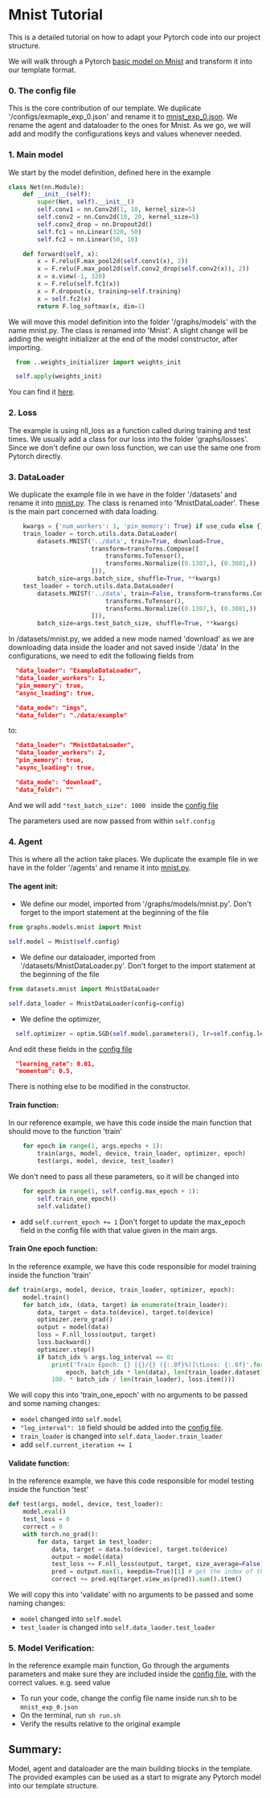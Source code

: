 # Mnist Tutorial
This is a detailed tutorial on how to adapt your Pytorch code into our project structure.

We will walk through a Pytorch [basic model on Mnist](https://github.com/pytorch/examples/blob/master/mnist/main.py) and transform it into our template format.

### 0. The config file
This is the core contribution of our template. We duplicate '/configs/exmaple_exp_0.json' and rename it to [mnist_exp_0.json](https://github.com/sergei680/PyTorch-Project-Template/blob/master/configs/mnist_exp_0.json).
We rename the agent and dataloader to the ones for Mnist. As we go, we will add and modify the configurations keys and values whenever needed.


### 1. Main model

We start by the model definition, defined here in the example

```python
class Net(nn.Module):
    def __init__(self):
        super(Net, self).__init__()
        self.conv1 = nn.Conv2d(1, 10, kernel_size=5)
        self.conv2 = nn.Conv2d(10, 20, kernel_size=5)
        self.conv2_drop = nn.Dropout2d()
        self.fc1 = nn.Linear(320, 50)
        self.fc2 = nn.Linear(50, 10)

    def forward(self, x):
        x = F.relu(F.max_pool2d(self.conv1(x), 2))
        x = F.relu(F.max_pool2d(self.conv2_drop(self.conv2(x)), 2))
        x = x.view(-1, 320)
        x = F.relu(self.fc1(x))
        x = F.dropout(x, training=self.training)
        x = self.fc2(x)
        return F.log_softmax(x, dim=1)
```
We will move this model definition into the folder '/graphs/models' with the name mnist.py. The class is renamed into 'Mnist'.
A slight change will be adding the weight initializer at the end of the model constructor, after importing.
```python
  from ..weights_initializer import weights_init

  self.apply(weights_init)
```
You can find it [here](https://github.com/sergei680/PyTorch-Project-Template/blob/master/graphs/models/mnist.py).


### 2. Loss
The example is using nll_loss as a function called during training and test times. We usually add a class for our loss into the folder 'graphs/losses'.
Since we don't define our own loss function, we can use the same one from Pytorch directly.


### 3. DataLoader
We duplicate the example file in we have in the folder '/datasets' and rename it into [mnist.py](https://github.com/sergei680/PyTorch-Project-Template/blob/master/datasets/mnist.py). The class is renamed into 'MnistDataLoader'.
These is the main part concerned with data loading.
```python
    kwargs = {'num_workers': 1, 'pin_memory': True} if use_cuda else {}
    train_loader = torch.utils.data.DataLoader(
        datasets.MNIST('../data', train=True, download=True,
                       transform=transforms.Compose([
                           transforms.ToTensor(),
                           transforms.Normalize((0.1307,), (0.3081,))
                       ])),
        batch_size=args.batch_size, shuffle=True, **kwargs)
    test_loader = torch.utils.data.DataLoader(
        datasets.MNIST('../data', train=False, transform=transforms.Compose([
                           transforms.ToTensor(),
                           transforms.Normalize((0.1307,), (0.3081,))
                       ])),
        batch_size=args.test_batch_size, shuffle=True, **kwargs)
```
In /datasets/mnist.py, we added a new mode named 'download' as we are downloading data inside the loader and not saved inside '/data'
In the configurations, we need to edit the following fields from
```json
  "data_loader": "ExampleDataLoader",
  "data_loader_workers": 1,
  "pin_memory": true,
  "async_loading": true,

  "data_mode": "imgs",
  "data_folder": "./data/example"
```
to:
```json
  "data_loader": "MnistDataLoader",
  "data_loader_workers": 2,
  "pin_memory": true,
  "async_loading": true,

  "data_mode": "download",
  "data_foldr": ""
```
And we will add ```"test_batch_size": 1000 ``` inside the [config file]((https://github.com/sergei680/PyTorch-Project-Template/blob/master/configs/mnist_exp_0.json))

The parameters used are now passed from within ``` self.config ```


### 4. Agent
This is where all the action take places. We duplicate the example file in we have in the folder '/agents' and rename it into [mnist.py](https://github.com/sergei680/PyTorch-Project-Template/blob/master/agents/mnist.py).
#### The agent init:
- We define our model, imported from '/graphs/models/mnist.py'. Don't forget to the import statement at the beginning of the file
```python
from graphs.models.mnist import Mnist

self.model = Mnist(self.config)
```
- We define our dataloader, imported from '/datasets/MnistDataLoader.py'. Don't forget to the import statement at the beginning of the file

```python
from datasets.mnist import MnistDataLoader

self.data_loader = MnistDataLoader(config=config)
```
- We define the optimizer,
```python
  self.optimizer = optim.SGD(self.model.parameters(), lr=self.config.learning_rate, momentum=self.config.momentum)

```
And edit these fields in the [config file](https://github.com/sergei680/PyTorch-Project-Template/blob/master/configs/mnist_exp_0.json)
```json
  "learning_rate": 0.01,
  "momentum": 0.5,
```
There is nothing else to be modified in the constructor.
#### Train function:
In our reference example, we have this code inside the main function that should move to the function 'train'
```python
    for epoch in range(1, args.epochs + 1):
        train(args, model, device, train_loader, optimizer, epoch)
        test(args, model, device, test_loader)
```
We don't need to pass all these parameters, so it will be changed into
```python
    for epoch in range(1, self.config.max_epoch + 1):
        self.train_one_epoch()
        self.validate()
```
- add ``` self.current_epoch += 1 ```
Don't forget to update the max_epoch field in the config file with that value given in the main args.

#### Train One epoch function:
In the reference example, we have this code responsible for model training inside the function 'train'

```python
def train(args, model, device, train_loader, optimizer, epoch):
    model.train()
    for batch_idx, (data, target) in enumerate(train_loader):
        data, target = data.to(device), target.to(device)
        optimizer.zero_grad()
        output = model(data)
        loss = F.nll_loss(output, target)
        loss.backward()
        optimizer.step()
        if batch_idx % args.log_interval == 0:
            print('Train Epoch: {} [{}/{} ({:.0f}%)]\tLoss: {:.6f}'.format(
                epoch, batch_idx * len(data), len(train_loader.dataset),
            100. * batch_idx / len(train_loader), loss.item()))
```

We will copy this into 'train_one_epoch' with no arguments to be passed and some naming changes:
- ```model``` changed into ``` self.model ```
- ``` "log_interval": 10 ``` field should be added into the [config file](https://github.com/sergei680/PyTorch-Project-Template/blob/master/configs/mnist_exp_0.json).
- ``` train_loader ``` is changed into ``` self.data_laoder.train_loader ```
- add ``` self.current_iteration += 1 ```

#### Validate function:

In the reference example, we have this code responsible for model testing inside the function 'test'

```python
def test(args, model, device, test_loader):
    model.eval()
    test_loss = 0
    correct = 0
    with torch.no_grad():
        for data, target in test_loader:
            data, target = data.to(device), target.to(device)
            output = model(data)
            test_loss += F.nll_loss(output, target, size_average=False).item()
            pred = output.max(1, keepdim=True)[1] # get the index of the max log-probability
            correct += pred.eq(target.view_as(pred)).sum().item()
```

We will copy this into 'validate' with no arguments to be passed and some naming changes:

- ```model``` changed into ``` self.model ```
- ``` test_loader ``` is changed into ``` self.data_laoder.test_loader ```

### 5. Model Verification:

In the reference example main function, Go through the arguments parameters and make sure they are included inside the [config file](https://github.com/sergei680/PyTorch-Project-Template/blob/master/configs/mnist_exp_0.json), with the correct values.
e.g. seed value

- To run your code, change the config file name inside run.sh to be ``` mnist_exp_0.json ```
- On the terminal, run ``` sh run.sh ```
- Verify the results relative to the original example

## Summary:
Model, agent and dataloader are the main building blocks in the template. The provided examples can be used as a start to migrate any Pytorch model into our template structure.
